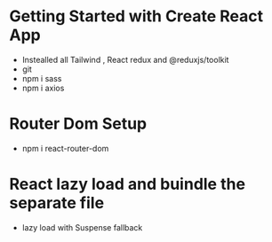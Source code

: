 # Getting Started with Create React App
- Instealled all Tailwind , React redux and @reduxjs/toolkit
- git
- npm i sass
- npm i axios

# Router Dom Setup
- npm i react-router-dom

# React lazy load and buindle the separate file
- lazy load with Suspense fallback


